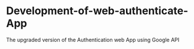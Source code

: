 # Development-of-web-authenticate-App
The upgraded version of the Authentication web App using Google API
